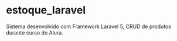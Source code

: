 # estoque_laravel

Sistema desenvolvido com Framework Laravel 5, CRUD de produtos durante curso do Alura.
